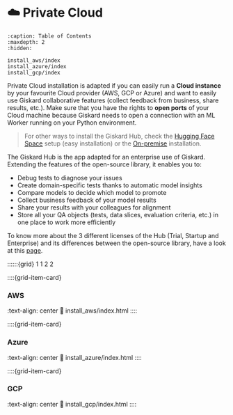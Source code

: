 # ☁️ Private Cloud


```{toctree}
:caption: Table of Contents
:maxdepth: 2
:hidden:

install_aws/index
install_azure/index
install_gcp/index
```

Private Cloud installation is adapted if you can easily run a **Cloud instance** by your favourite Cloud provider (AWS, GCP or Azure) and want to easily use Giskard collaborative features (collect feedback from business, share results, etc.). Make sure that you have the rights to **open ports** of your Cloud machine because Giskard needs to open a connection with an ML Worker running on your Python environment.

> For other ways to install the Giskard Hub, check the [Hugging Face Space](../install_hfs/index.md) setup
> (easy installation) or the [On-premise](../install_on_prem/index.md) installation.

The Giskard Hub is the app adapted for an enterprise use of Giskard. Extending the features of the open-source library, it enables you to:

* Debug tests to diagnose your issues
* Create domain-specific tests thanks to automatic model insights
* Compare models to decide which model to promote
* Collect business feedback of your model results
* Share your results with your colleagues for alignment
* Store all your QA objects (tests, data slices, evaluation criteria, etc.) in one place to work more efficiently

To know more about the 3 different licenses of the Hub (Trial, Startup and Enterprise) and its differences between the open-source library, have a look at this [page](https://www.giskard.ai/pricing).


::::::{grid} 1 1 2 2


::::{grid-item-card} <br/><h3>AWS</h3>
:text-align: center
:link: install_aws/index.html
::::

::::{grid-item-card} <br/><h3>Azure</h3>
:text-align: center
:link: install_azure/index.html
::::

::::{grid-item-card} <br/><h3>GCP</h3>
:text-align: center
:link: install_gcp/index.html
::::
